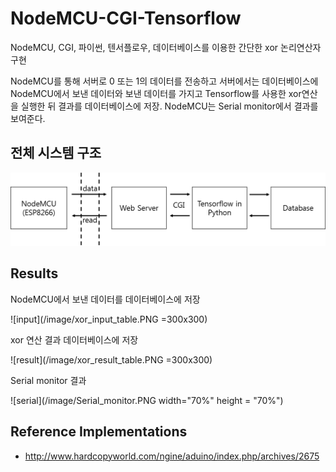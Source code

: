 NodeMCU-CGI-Tensorflow
===
NodeMCU, CGI, 파이썬, 텐서플로우, 데이터베이스를
 이용한 간단한 xor 논리연산자 구현
 
 NodeMCU를 통해 서버로 0 또는 1의 데이터를 전송하고 서버에서는
 데이터베이스에 NodeMCU에서 보낸 데이터와 보낸 데이터를 가지고
 Tensorflow를 사용한 xor연산을 실행한 뒤 결과를 데이터베이스에
 저장. NodeMCU는 Serial monitor에서 결과를 보여준다.
 
전체 시스템 구조
---
![system_architecture](/image/system.png)

Results
---
NodeMCU에서 보낸 데이터를 데이터베이스에 저장

![input](/image/xor_input_table.PNG =300x300)


xor 연산 결과 데이터베이스에 저장

![result](/image/xor_result_table.PNG =300x300)

Serial monitor 결과

![serial](/image/Serial_monitor.PNG width="70%" height = "70%")


Reference Implementations
---
+ http://www.hardcopyworld.com/ngine/aduino/index.php/archives/2675


